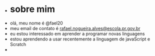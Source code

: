 - # sobre mim
-  olá, meu nome é @fael20
- meu email de contato é rafael.nogueira.alves@escola.pr.gov.br
- eu estou interessado em aprender a programar novas linguagens 
- estou aprendendo a usar recentemente a linguagem de javaScript e Scratch
- 
